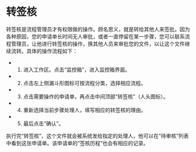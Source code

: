 # 转签核

转签核是流程管理员才有权限做的操作。顾名思义，就是转给其他人来签批。因为各种原因，您的申请单长时间无人审批，或者一直停留在某一步骤，您可以联系流程管理员，让他进行转签核的操作，换其他人员来审批您的文件，以让这个文件继续流转。具体的操作流程如下：

- 1. 进入工作区。点击“监控箱”，进入监控箱界面。

- 2. 点击左上侧漏斗形图标可按流程分类，选择相应流程。

- 3. 点击需要操作的申请单，再点击中间顶部“转签核”（人头图标）。

- 4. 重新选择当前步骤处理人，填写相应的转签核的理由。

- 5. 最后点击“确认”。

执行完“转签核”，这个文件就会被系统发给指定的处理人，他可以在“待审核”列表中看到这张申请单。该申请单的“签核历程”也会有相应的记录。
